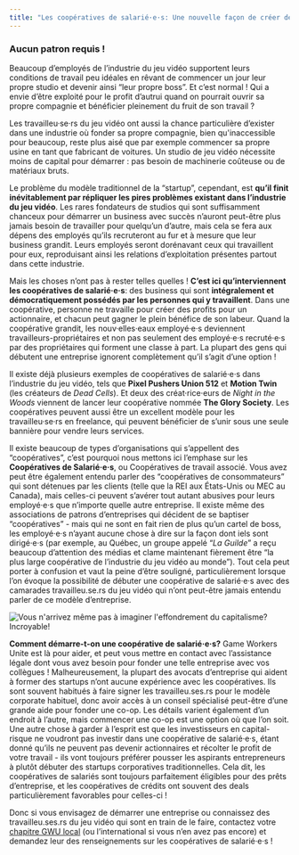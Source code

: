 ```yaml
---
title: "Les coopératives de salarié·e·s: Une nouvelle façon de créer des jeux commerciaux"
---
```

### Aucun patron requis !

Beaucoup d’employés de l’industrie du jeu vidéo supportent leurs conditions de travail peu idéales en rêvant de commencer un jour leur propre studio et devenir ainsi “leur propre boss”. Et c’est normal ! Qui a envie d’être exploité pour le profit d’autrui quand on pourrait ouvrir sa propre compagnie et bénéficier pleinement du fruit de son travail ?

Les travailleu·se·rs du jeu vidéo ont aussi la chance particulière d’exister dans une industrie où fonder sa propre compagnie, bien qu'inaccessible pour beaucoup, reste plus aisé que par exemple commencer sa propre usine en tant que fabricant de voitures. Un studio de jeu vidéo nécessite moins de capital pour démarrer : pas besoin de machinerie coûteuse ou de matériaux bruts.

Le problème du modèle traditionnel de la “startup”, cependant, est **qu’il finit inévitablement par répliquer les pires problèmes existant dans l’industrie du jeu vidéo**. Les rares fondateurs de studios qui sont suffisamment chanceux pour démarrer un business avec succès n’auront peut-être plus jamais besoin de travailler pour quelqu’un d’autre, mais cela se fera aux dépens des employés qu’ils recruteront au fur et à mesure que leur business grandit. Leurs employés seront dorénavant ceux qui travaillent pour eux, reproduisant ainsi les relations d’exploitation présentes partout dans cette industrie.

Mais les choses n’ont pas à rester telles quelles ! **C’est ici qu’interviennent les coopératives de salarié·e·s**: des business qui sont **intégralement et démocratiquement possédés par les personnes qui y travaillent**. Dans une coopérative, personne ne travaille pour créer des profits pour un actionnaire, et chacun peut gagner le plein bénéfice de son labeur. Quand la coopérative grandit, les nouv·elles·eaux employé·e·s deviennent travailleurs-propriétaires et non pas seulement des employé·e·s recruté·e·s par des propriétaires qui forment une classe à part. La plupart des gens qui débutent une entreprise ignorent complètement qu’il s’agit d’une option !


Il existe déjà plusieurs exemples de coopératives de salarié·e·s dans l’industrie du jeu vidéo, tels que **Pixel Pushers Union 512** et **Motion Twin** (les créateurs de *Dead Cells*). Et deux des créat·rice·eurs de *Night in the Woods* viennent de lancer leur coopérative nommée **The Glory Society**. Les coopératives peuvent aussi être un excellent modèle pour les travailleu·se·rs en freelance, qui peuvent bénéficier de s’unir sous une seule bannière pour vendre leurs services.

Il existe beaucoup de types d’organisations qui s’appellent des “coopératives”, c’est pourquoi nous mettons ici l’emphase sur les **Coopératives de Salarié·e·s**, ou Coopératives de travail associé. Vous avez peut être également entendu parler des “coopératives de consommateurs” qui sont détenues par les clients (telle que la REI aux États-Unis ou MEC au Canada), mais celles-ci peuvent s’avérer tout autant abusives pour leurs employé·e·s que n’importe quelle autre entreprise. Il existe même des associations de patrons d’entreprises qui décident de se baptiser “coopératives” - mais qui ne sont en fait rien de plus qu’un cartel de boss, les employé·e·s n’ayant aucune chose à dire sur la façon dont iels sont dirigé·e·s (par exemple, au Québec, un groupe appelé “*La Guilde*” a reçu beaucoup d’attention des médias et clame maintenant fièrement être “la plus large coopérative de l’industrie du jeu vidéo au monde”). Tout cela peut porter à confusion et vaut la peine d’être souligné, particulièrement lorsque l’on évoque la possibilité de débuter une coopérative de salarié·e·s avec des camarades travailleu.se.rs du jeu vidéo qui n’ont peut-être jamais entendu parler de ce modèle d’entreprise.


<div class="md-img">
<img
  src="/images/earthbound_screenshot_big.png"
  alt="Vous n'arrivez même pas à imaginer l'effondrement du capitalisme? Incroyable!"
/>
</div>

**Comment démarre-t-on une coopérative de salarié·e·s?** Game Workers Unite est là pour aider, et peut vous mettre en contact avec l’assistance légale dont vous avez besoin pour fonder une telle entreprise avec vos collègues ! Malheureusement, la plupart des avocats d’entreprise qui aident à former des startups n’ont aucune expérience avec les coopératives. Ils sont souvent habitués à faire signer les travailleu.ses.rs pour le modèle corporate habituel, donc avoir accès à un conseil spécialisé peut-être d’une grande aide pour fonder une co-op. Les détails varient également d’un endroit à l’autre, mais commencer une co-op est une option où que l’on soit. Une autre chose à garder à l’esprit est que les investisseurs en capital-risque ne voudront pas investir dans une coopérative de salarié·e·s, étant donné qu’ils ne peuvent pas devenir actionnaires et récolter le profit de votre travail - ils vont toujours préférer pousser les aspirants entrepreneurs à plutôt débuter des startups corporatives traditionnelles. Cela dit, les coopératives de salariés sont toujours parfaitement éligibles pour des prêts d’entreprise, et les coopératives de crédits ont souvent des deals particulièrement favorables pour celles-ci !

Donc si vous envisagez de démarrer une entreprise ou connaissez des travailleu.ses.rs du jeu vidéo qui sont en train de le faire, contactez votre [chapitre GWU local](https://www.gameworkersunite.org/get-involved) (ou l’international si vous n’en avez pas encore) et demandez leur des renseignements sur les coopératives de salarié·e·s !

